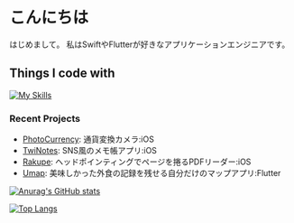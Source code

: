 # こんにちは

はじめまして。
私はSwiftやFlutterが好きなアプリケーションエンジニアです。

## Things I code with
[![My Skills](https://skillicons.dev/icons?i=swift,flutter,kotlin,apple,dart,java,androidstudio,py,opencv,flask,discord,c,cpp,arduino,git,ruby,rails,js,vue,react,vscode,md)](https://skillicons.dev)

### Recent Projects
- [PhotoCurrency](https://apps.apple.com/jp/app/photocurrency-%E9%80%9A%E8%B2%A8%E5%A4%89%E6%8F%9B%E3%82%AB%E3%83%A1%E3%83%A9/id6479285476): 通貨変換カメラ:iOS
- [TwiNotes](https://apps.apple.com/jp/app/twinotes-sns%E9%A2%A8%E3%83%A1%E3%83%A2/id1583565949): SNS風のメモ帳アプリ:iOS
- [Rakupe](https://github.com/toyoshin5/Rakupe): ヘッドポインティングでページを捲るPDFリーダー:iOS
- [Umap](https://github.com/toyoshin5/gohan_map): 美味しかった外食の記録を残せる自分だけのマップアプリ:Flutter


[![Anurag's GitHub stats](https://github-readme-stats.vercel.app/api?username=toyoshin5)](https://github.com/anuraghazra/github-readme-stats)

[![Top Langs](https://github-readme-stats.vercel.app/api/top-langs/?username=toyoshin5&show_icons=true&layout=donut&&hide=html,cmake&langs_count=10)](https://github.com/mo-ri-regen/github-readme-stats)
<!--
**toyoshin5/toyoshin5** is a ✨ _special_ ✨ repository because its `README.md` (this file) appears on your GitHub profile.

Here are some ideas to get you started:

- 🔭 I’m currently working on ...
- 🌱 I’m currently learning ...
- 👯 I’m looking to collaborate on ...
- 🤔 I’m looking for help with ...
- 💬 Ask me about ...
- 📫 How to reach me: ...
- 😄 Pronouns: ...
- ⚡ Fun fact: ...
-->
